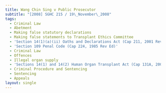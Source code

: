 ```yaml
---
title: Wang Chin Sing v Public Prosecutor
subtitle: "[2008] SGHC 215 / 19\_November\_2008"
tags:
  - Criminal Law
  - Abetment
  - Making false statutory declarations
  - Making false statements to Transplant Ethics Committee
  - 'Section 14(1)(a)(ii) Oaths and Declarations Act (Cap 211, 2001 Rev Ed)'
  - 'Section 109 Penal Code (Cap 224, 1985 Rev Ed)'
  - Criminal Law
  - Offences
  - Illegal organ supply
  - 'Sections 14(1) and 14(2) Human Organ Transplant Act (Cap 131A, 2005 Rev Ed)'
  - Criminal Procedure and Sentencing
  - Sentencing
  - Appeals
layout: single
---
```


